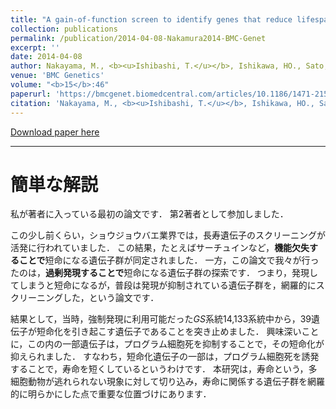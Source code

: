 ```yaml
---
title: "A gain-of-function screen to identify genes that reduce lifespan in the adult of <i>Drosophila melanogaster</i>"
collection: publications
permalink: /publication/2014-04-08-Nakamura2014-BMC-Genet
excerpt: ''
date: 2014-04-08
author: Nakayama, M., <b><u>Ishibashi, T.</u></b>, Ishikawa, HO., Sato, H., Usui, T., Okuda, T., Yashiro, H., Ishikawa, H., Taikou, Y., Minami, A., Kato, K., Taki, M., Aigaki, T., Gunji, W., Ohtsu, M., Murakami, Y., Tanuma, S., Tsuboi, A., Adachi, M., Kuroda, J., Sasamura, T., Yamakawa, T., Matsuno, K.
venue: 'BMC Genetics'
volume: "<b>15</b>:46"
paperurl: 'https://bmcgenet.biomedcentral.com/articles/10.1186/1471-2156-15-46'
citation: 'Nakayama, M., <b><u>Ishibashi, T.</u></b>, Ishikawa, HO., Sato, H., Usui, T., Okuda, T., Yashiro, H., Ishikawa, H., Taikou, Y., Minami, A., Kato, K., Taki, M., Aigaki, T., Gunji, W., Ohtsu, M., Murakami, Y., Tanuma, S., Tsuboi, A., Adachi, M., Kuroda, J., Sasamura, T., Yamakawa, T., Matsuno, K. (2014) <i>BMC Genetics</i>.'
---
```


[Download paper here](https://bmcgenet.biomedcentral.com/track/pdf/10.1186/1471-2156-15-46)

---

# 簡単な解説

私が著者に入っている最初の論文です．
第2著者として参加しました．

この少し前くらい，ショウジョウバエ業界では，長寿遺伝子のスクリーニングが活発に行われていました．
この結果，たとえばサーチュインなど，**機能欠失することで**短命になる遺伝子群が同定されました．
一方，この論文で我々が行ったのは，**過剰発現することで**短命になる遺伝子群の探索です．
つまり，発現してしまうと短命になるが，普段は発現が抑制されている遺伝子群を，網羅的にスクリーニングした，という論文です．

結果として，当時，強制発現に利用可能だった*GS*系統14,133系統中から，39遺伝子が短命化を引き起こす遺伝子であることを突き止めました．
興味深いことに，この内の一部遺伝子は，プログラム細胞死を抑制することで，その短命化が抑えられました．
すなわち，短命化遺伝子の一部は，プログラム細胞死を誘発することで，寿命を短くしているというわけです．
本研究は，寿命という，多細胞動物が逃れられない現象に対して切り込み，寿命に関係する遺伝子群を網羅的に明らかにした点で重要な位置づけにあります．
